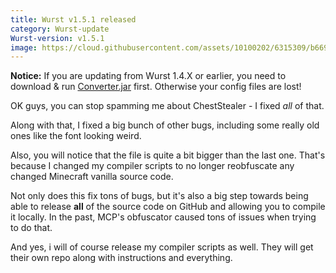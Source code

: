 ```yaml
---
title: Wurst v1.5.1 released
category: Wurst-update
Wurst-version: v1.5.1
image: https://cloud.githubusercontent.com/assets/10100202/6315309/b6697364-b9fe-11e4-87d3-238fbf8ef410.jpg
---
```

**Notice:** If you are updating from Wurst 1.4.X or earlier, you need to download & run [Converter.jar](https://github.com/Wurst-Imperium/Wurst-Client/releases/download/v1.5/Converter.jar) first. Otherwise your config files are lost!

OK guys, you can stop spamming me about ChestStealer - I fixed *all* of that.

Along with that, I fixed a big bunch of other bugs, including some really old ones like the font looking weird.

Also, you will notice that the file is quite a bit bigger than the last one. That's because I changed my compiler scripts to no longer reobfuscate any changed Minecraft vanilla source code.
<!--read more-->

Not only does this fix tons of bugs, but it's also a big step towards being able to release **all** of the source code on GitHub and allowing you to compile it locally. In the past, MCP's obfuscator caused tons of issues when trying to do that.

And yes, i will of course release my compiler scripts as well. They will get their own repo along with instructions and everything.
